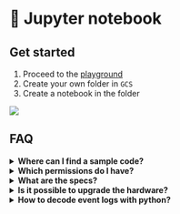 # 📓 Jupyter notebook

## Get started

1. Proceed to the [playground](http://playground.footprint.network:8123/gateway/default/jupyter/lab/workspaces/auto-u?reset)
2. Create your own folder in `GCS`
3. Create a notebook in the folder

![](https://static.footprint.network/gitbook/image-python2.png)

## FAQ

<details>

<summary><strong>Where can I find a sample code?</strong></summary>

**Basic workflow**

The sample code could be found in `/GCS/101/data-explorer.ipynb`. Here you you will find how to:

* Connect to the database
* Query the data
* Display the results tables

**Save to CSV**

1. Run **/GCS/101/fp-demo-csv.ipynb**.
2. Find **/tmp/fp-demo.csv** in the address bar.
3. Download csv.

<img src="https://static.footprint.network/gitbook/image-python4.png" alt="" data-size="original">

Once the `.csv` is successfully save, it can be uploaded to Footprint:

<img src="https://static.footprint.network/gitbook/image-python3.png" alt="" data-size="original">

<img src="https://static.footprint.network/gitbook/image-python1.png" alt="" data-size="original">

</details>

<details>

<summary><strong>Which permissions do I have?</strong></summary>

Only **read-only** permissions are currently available

</details>

<details>

<summary><strong>What are the specs?</strong></summary>

Spark with 2 worker nodes (4 cores 16G)

</details>

<details>

<summary><strong>Is it possible to upgrade the hardware?</strong></summary>

If you want to upgrade the machine let’s say for more cores, memory or disk space, please contact the customer support in [Discord](https://discord.com/channels/864829036294307881/864834156055232572).

</details>

<details>

<summary><strong>How to decode event logs with python?</strong></summary>

Use [this notebook](https://colab.research.google.com/drive/16ZSmFTmb2z4rfjabj0mUa75lEsbyFdFk?usp=sharing) as an example

</details>
